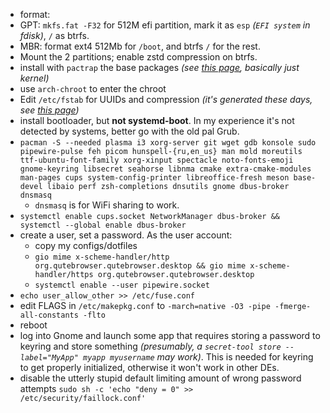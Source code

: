 * format:
 * GPT: `mkfs.fat -F32` for 512M efi partition, mark it as `esp` *(`EFI system` in fdisk)*, `/` as btrfs.
 * MBR: format ext4 512Mb for `/boot`, and btrfs `/` for the rest.
* Mount the 2 partitions; enable zstd compression on btrfs.
* install with `pactrap` the base packages *(see [this page](https://wiki.archlinux.org/title/Installation_guide), basically just kernel)*
* use `arch-chroot` to enter the chroot
* Edit `/etc/fstab` for UUIDs and compression *(it's generated these days, see [this page](https://wiki.archlinux.org/title/Installation_guide))*
* install bootloader, but **not systemd-boot**. In my experience it's not detected by systems, better go with the old pal Grub.
* `pacman -S --needed plasma i3 xorg-server git wget gdb konsole sudo pipewire-pulse feh picom hunspell-{ru,en_us} man mold moreutils ttf-ubuntu-font-family xorg-xinput spectacle noto-fonts-emoji gnome-keyring libsecret seahorse libnma cmake extra-cmake-modules man-pages cups system-config-printer libreoffice-fresh meson base-devel libaio perf zsh-completions dnsutils gnome dbus-broker dnsmasq`
  * `dnsmasq` is for WiFi sharing to work.
* `systemctl enable cups.socket NetworkManager dbus-broker && systemctl --global enable dbus-broker`
* create a user, set a password. As the user account:
    * copy my configs/dotfiles
    * `gio mime x-scheme-handler/http org.qutebrowser.qutebrowser.desktop && gio mime x-scheme-handler/https org.qutebrowser.qutebrowser.desktop`
    * `systemctl enable --user pipewire.socket`
* `echo user_allow_other >> /etc/fuse.conf`
* edit FLAGS in `/etc/makepkg.conf` to `-march=native -O3 -pipe -fmerge-all-constants -flto`
* reboot
* log into Gnome and launch some app that requires storing a password to keyring and store something *(presumably, a `secret-tool store --label="MyApp" myapp myusername` may work)*. This is needed for keyring to get properly initialized, otherwise it won't work in other DEs.
* disable the utterly stupid default limiting amount of wrong password attempts `sudo sh -c 'echo "deny = 0" >> /etc/security/faillock.conf'`
